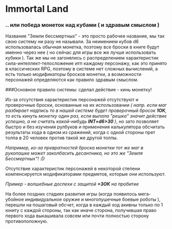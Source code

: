 Immortal Land
=======
### .. или победа монеток над кубами ( и здравым смыслом )

Название "Земли бессмертных" - это просто рабочее название, мы так свою систему ни разу не называли. За неимением кубов d6 использовалась обычная монетка, поэтому все броски в книге будут именно через нее ( но сейчас для игры все же лучше использовать кубики ). Так же мы не загонялись с распределением характеристик сила-интеллект-телосложение итп каждому персонажу, как это принято в классических RPG, поэтому в системе нет сложных вычислений, а есть только модификаторы бросков монетки, а возможности персонажей определяются как правило здравым смыслом.

###Основное правило системы: сделал действие - кинь монетку!

Из-за отсутствия характеристик персонажей отсутствуют и проверочные броски, основанные на их использовании *( напр. если маг разбирает надпись то в нашей системе будет проверочный бросок **1ОК**, то есть кинуть монетку один раз, если выпала "решка" значит действие успешно, а не считать какой-нибудь **INT+d6>30** )*, но зато позволяет быстро и без изучения рулбуков и применения калькулятора обсчитать результаты хода в одном из сражений, когда с одной стороны прет толпа в 20 человек против такой же другой толпы.

*Например, из-за превратностей броска монетки тот же маг в рукопашке может заколбасить десантника, но это же "Земля Бессмертных"! :D*

Отсутствие характеристик персонажей в некоторой степени компенсируется модификаторами предметов, которые они используют.

*Пример - волшебные доспехи с защитой **+3ОК** на пробитие*

На более поздних стадиях развития игры (когда появилось мега-убойное индивидуальное оружие и многопушечные боевые роботы ), перешли на пошаговый обсчет, когда в каждый ход акивны только по 1 юниту с каждой стороны, так как иначе сторона, получившая право первого хода выкашивала совсем или почти полностью сторону противоположную.

